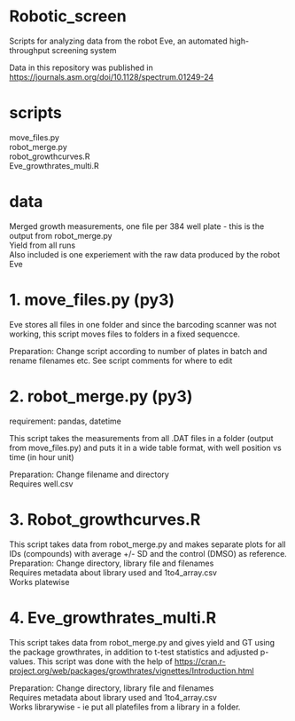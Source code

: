 # Robotic_screen

Scripts for analyzing data from the robot Eve, an automated high-throughput screening system

Data in this repository was published in https://journals.asm.org/doi/10.1128/spectrum.01249-24

# scripts
move_files.py  
robot_merge.py  
robot_growthcurves.R  
Eve_growthrates_multi.R 

# data
Merged growth measurements, one file per 384 well plate - this is the output from robot_merge.py   
Yield from all runs  
Also included is one experiement with the raw data produced by the robot Eve

# 1. move_files.py (py3)

Eve stores all files in one folder and since the barcoding scanner was not working, this script moves files to folders in a fixed sequencce.  

Preparation: Change script according to number of plates in batch and rename filenames etc. See script comments for where to edit

# 2. robot_merge.py (py3)
requirement: pandas, datetime

This script takes the measurements from all .DAT files in a folder (output from move_files.py) and puts it in a wide table format, with well position vs time (in hour unit)  

Preparation: Change filename and directory  
Requires well.csv 

# 3. Robot_growthcurves.R

This script takes data from robot_merge.py and makes separate plots for all IDs (compounds) with average +/- SD and the control (DMSO) as reference.  
Preparation: Change directory, library file and filenames  
Requires metadata about library used and 1to4_array.csv  
Works platewise  

# 4. Eve_growthrates_multi.R

This script takes data from robot_merge.py and gives yield and GT using the package growthrates, in addition to t-test statistics and adjusted p-values. This script was done with the help of 
https://cran.r-project.org/web/packages/growthrates/vignettes/Introduction.html  

Preparation: Change directory, library file and filenames  
Requires metadata about library used and 1to4_array.csv  
Works librarywise - ie put all platefiles from a library in a folder.   






